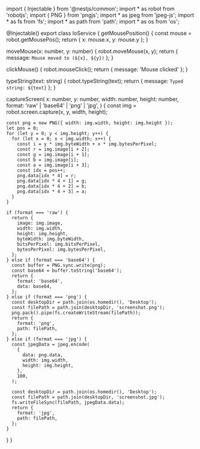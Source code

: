 import { Injectable } from '@nestjs/common';
import * as robot from 'robotjs';
import { PNG } from 'pngjs';
import * as jpeg from 'jpeg-js';
import * as fs from 'fs';
import * as path from 'path';
import * as os from 'os';

@Injectable()
export class IoService {
  getMousePosition() {
    const mouse = robot.getMousePos();
    return { x: mouse.x, y: mouse.y };
  }

  moveMouse(x: number, y: number) {
    robot.moveMouse(x, y);
    return { message: `Mouse moved to (${x}, ${y})` };
  }

  clickMouse() {
    robot.mouseClick();
    return { message: 'Mouse clicked' };
  }

  typeString(text: string) {
    robot.typeString(text);
    return { message: `Typed string: ${text}` };
  }

  captureScreen(
    x: number,
    y: number,
    width: number,
    height: number,
    format: 'raw' | 'base64' | 'png' | 'jpg',
  ) {
    const img = robot.screen.capture(x, y, width, height);

    const png = new PNG({ width: img.width, height: img.height });
    let pos = 0;
    for (let y = 0; y < img.height; y++) {
      for (let x = 0; x < img.width; x++) {
        const i = y * img.byteWidth + x * img.bytesPerPixel;
        const r = img.image[i + 2];
        const g = img.image[i + 1];
        const b = img.image[i];
        const a = img.image[i + 3];
        const idx = pos++;
        png.data[idx * 4] = r;
        png.data[idx * 4 + 1] = g;
        png.data[idx * 4 + 2] = b;
        png.data[idx * 4 + 3] = a;
      }
    }

    if (format === 'raw') {
      return {
        image: img.image,
        width: img.width,
        height: img.height,
        byteWidth: img.byteWidth,
        bitsPerPixel: img.bitsPerPixel,
        bytesPerPixel: img.bytesPerPixel,
      };
    } else if (format === 'base64') {
      const buffer = PNG.sync.write(png);
      const base64 = buffer.toString('base64');
      return {
        format: 'base64',
        data: base64,
      };
    } else if (format === 'png') {
      const desktopDir = path.join(os.homedir(), 'Desktop');
      const filePath = path.join(desktopDir, 'screenshot.png');
      png.pack().pipe(fs.createWriteStream(filePath));
      return {
        format: 'png',
        path: filePath,
      };
    } else if (format === 'jpg') {
      const jpegData = jpeg.encode(
        {
          data: png.data,
          width: img.width,
          height: img.height,
        },
        100,
      );

      const desktopDir = path.join(os.homedir(), 'Desktop');
      const filePath = path.join(desktopDir, 'screenshot.jpg');
      fs.writeFileSync(filePath, jpegData.data);
      return {
        format: 'jpg',
        path: filePath,
      };
    }
  }
}
